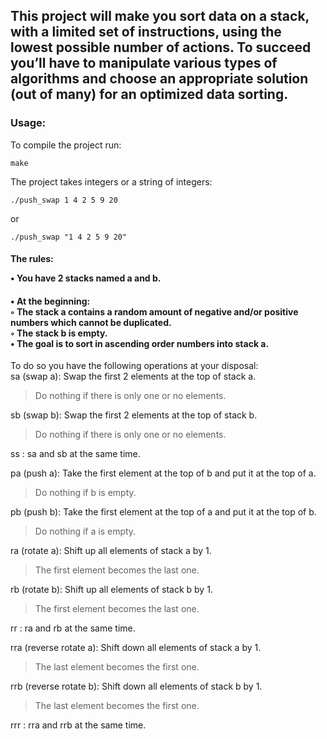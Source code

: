 ## This project will make you sort data on a stack, with a limited set of instructions, using the lowest possible number of actions. To succeed you’ll have to manipulate various types of algorithms and choose an appropriate solution (out of many) for an optimized data sorting.


### Usage:
To compile the project run:
``` 
make
```
The project takes integers or a string of integers:

```
./push_swap 1 4 2 5 9 20
```
or

```
./push_swap "1 4 2 5 9 20"
``` 


<h4>
  The rules: 

• You have 2 stacks named a and b.
</h4>
<H4>
  
• At the beginning:\
◦ The stack a contains a random amount of negative and/or positive numbers
which cannot be duplicated.\
◦ The stack b is empty.\
• The goal is to sort in ascending order numbers into stack a.
</H4>

To do so you have the following operations at your disposal: \
sa (swap a): Swap the first 2 elements at the top of stack a.

> Do nothing if there is only one or no elements.

sb (swap b): Swap the first 2 elements at the top of stack b.

>Do nothing if there is only one or no elements.

ss : sa and sb at the same time.

pa (push a): Take the first element at the top of b and put it at the top of a.

>Do nothing if b is empty.

pb (push b): Take the first element at the top of a and put it at the top of b.

>Do nothing if a is empty.

ra (rotate a): Shift up all elements of stack a by 1.

>The first element becomes the last one.

rb (rotate b): Shift up all elements of stack b by 1.

>The first element becomes the last one.

rr : ra and rb at the same time.


rra (reverse rotate a): Shift down all elements of stack a by 1.

>The last element becomes the first one.

rrb (reverse rotate b): Shift down all elements of stack b by 1.

>The last element becomes the first one.

rrr : rra and rrb at the same time.
